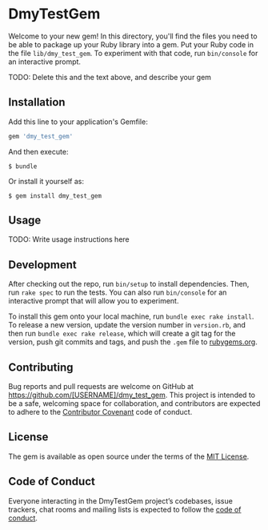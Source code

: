 # DmyTestGem

Welcome to your new gem! In this directory, you'll find the files you need to be able to package up your Ruby library into a gem. Put your Ruby code in the file `lib/dmy_test_gem`. To experiment with that code, run `bin/console` for an interactive prompt.

TODO: Delete this and the text above, and describe your gem

## Installation

Add this line to your application's Gemfile:

```ruby
gem 'dmy_test_gem'
```

And then execute:

    $ bundle

Or install it yourself as:

    $ gem install dmy_test_gem

## Usage

TODO: Write usage instructions here

## Development

After checking out the repo, run `bin/setup` to install dependencies. Then, run `rake spec` to run the tests. You can also run `bin/console` for an interactive prompt that will allow you to experiment.

To install this gem onto your local machine, run `bundle exec rake install`. To release a new version, update the version number in `version.rb`, and then run `bundle exec rake release`, which will create a git tag for the version, push git commits and tags, and push the `.gem` file to [rubygems.org](https://rubygems.org).

## Contributing

Bug reports and pull requests are welcome on GitHub at https://github.com/[USERNAME]/dmy_test_gem. This project is intended to be a safe, welcoming space for collaboration, and contributors are expected to adhere to the [Contributor Covenant](http://contributor-covenant.org) code of conduct.

## License

The gem is available as open source under the terms of the [MIT License](https://opensource.org/licenses/MIT).

## Code of Conduct

Everyone interacting in the DmyTestGem project’s codebases, issue trackers, chat rooms and mailing lists is expected to follow the [code of conduct](https://github.com/[USERNAME]/dmy_test_gem/blob/master/CODE_OF_CONDUCT.md).
